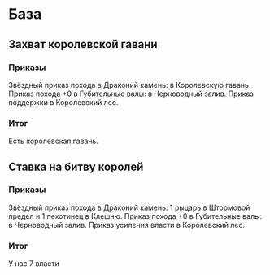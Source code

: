 # База

## Захват королевской гавани

### Приказы

Звёздный приказ похода в Драконий камень: в Королевскую гавань.
Приказ похода +0 в Губительные валы: в Черноводный залив.
Приказ поддержки в Королевский лес.

### Итог

Есть королевская гавань.

## Ставка на битву королей

### Приказы

Звёздный приказ похода в Драконий камень: 1 рыцарь в Штормовой предел и 1 пехотинец в Клешню.
Приказ похода +0 в Губительные валы: в Черноводный залив.
Приказ усиления власти в Королевский лес.

### Итог

У нас 7 власти
